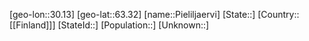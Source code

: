 ﻿---
location: [63.32,30.13]
type: City
tags:
- geo/City


SpocWebEntityId: 33363
isDeleted: false
confidential: public

---
[geo-lon::30.13]
[geo-lat::63.32]
[name::Pieliljaervi]
[State::]
[Country::[[Finland]]]
[StateId::]
[Population::]
[Unknown::]

